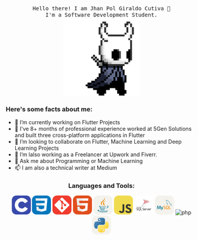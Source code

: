 ### 

<p align="center">
  <br>
  <samp>
    Hello there! I am Jhan Pol Giraldo Cutiva 👋
    <br>I'm a Software Development Student.<br>

</samp>

  <img src="https://raw.githubusercontent.com/TanZng/TanZng/master/assets/hollor_knight3.gif" width="200"/>

</p>
<h3> Here's some facts about me: </h3>

- 🔭 I’m currently working on Flutter Projects
- 🌱 I've 8+ months of professional experience worked at 5Gen Solutions and built three cross-platform applications in Flutter
- 👯 I’m looking to collaborate on Flutter, Machine Learning and Deep Learning Projects
- 🤔 I’m lalso working as a Freelancer at Upwork and Fiverr.
- 💬 Ask me about Programming or Machine Learning
- 📫 I am also a technical writer at Medium

<h3 align="center">Languages and Tools:</h3>
<p align="center">  <img src="https://github.com/tandpfun/skill-icons/blob/main/icons/C.svg" alt="c" width="50" height="50"/>  <img src="https://github.com/tandpfun/skill-icons/blob/main/icons/CSS.svg" alt="css3" width="50" height="50"/> <img src="https://github.com/tandpfun/skill-icons/blob/main/icons/Git.svg" alt="git" width="50" height="50"/>   <img src="https://github.com/tandpfun/skill-icons/blob/main/icons/HTML.svg" alt="html5" width="50" height="50"/> <img src="https://github.com/tandpfun/skill-icons/blob/main/icons/Java-Light.svg" alt="java" width="50" height="50"/> <img src="https://github.com/tandpfun/skill-icons/blob/main/icons/JavaScript.svg" alt="javascript" width="50" height="50"/>  <img src="https://github.com/Scar1109/skill-icons/blob/Scar1109/icons/microsoftSQL.svg" alt="mssql" width="50" height="50"/> <img src="https://github.com/tandpfun/skill-icons/blob/main/icons/MySQL-Light.svg" alt="mysql" width="50" height="50"/>  <img src="https://github.com/Scar1109/skill-icons/blob/Scar1109/icons/PHP-Light.svg" alt="php" width="50" height="50"/> <img src= "https://github.com/tandpfun/skill-icons/blob/main/icons/Python-Light.svg" alt="python" width="50" height="50"</p>
